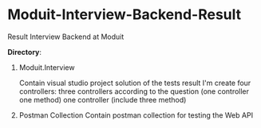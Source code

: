 # Moduit-Interview-Backend-Result
Result Interview Backend at Moduit

**Directory**:
1. Moduit.Interview
   
   Contain visual studio project solution of the tests result
   I'm create four controllers:
   three controllers according to the question (one controller one method) 
   one controller (include three method)
   
2. Postman Collection
   Contain postman collection for testing the Web API  
